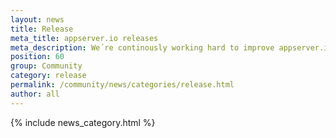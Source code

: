 ```yaml
---
layout: news
title: Release
meta_title: appserver.io releases
meta_description: We´re continously working hard to improve appserver.io. Check out the appserver.io release notes for detailed informations.
position: 60
group: Community
category: release
permalink: /community/news/categories/release.html
author: all
---
```


{% include news_category.html %}